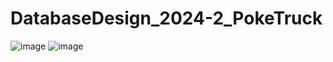 # DatabaseDesign_2024-2_PokeTruck

![image](https://github.com/user-attachments/assets/b59693eb-1f54-4b93-9eb2-6caebd1b1d08)
![image](https://github.com/user-attachments/assets/303f5420-cc2e-42ee-ad86-8e528fed88d6)


